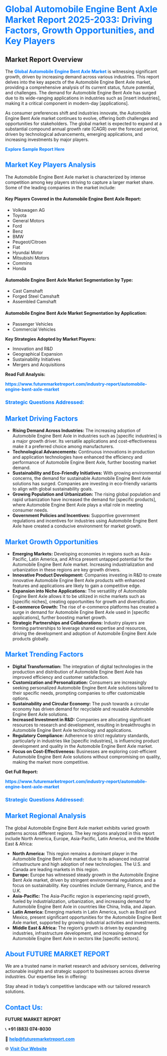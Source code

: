 <h1 style="color: #007BFF;">Global Automobile Engine Bent Axle Market Report 2025-2033: Driving Factors, Growth Opportunities, and Key Players</h1>

<section id="overview">
<h2>Market Report Overview</h2>
<p>The <a href="https://www.futuremarketreport.com/industry-report/automobile-engine-bent-axle-market" style="color: #007BFF; text-decoration: none;"><strong>Global Automobile Engine Bent Axle Market</strong></a> is witnessing significant growth, driven by increasing demand across various industries. This report delves into the key aspects of the Automobile Engine Bent Axle market, providing a comprehensive analysis of its current status, future potential, and challenges. The demand for Automobile Engine Bent Axle has surged due to its wide-ranging applications in industries such as [insert industries], making it a critical component in modern-day [applications].</p>
<p>As consumer preferences shift and industries innovate, the Automobile Engine Bent Axle market continues to evolve, offering both challenges and opportunities for stakeholders. The global market is expected to expand at a substantial compound annual growth rate (CAGR) over the forecast period, driven by technological advancements, emerging applications, and increasing investments by major players.</p>
</section>

<section id="overview">
<p><a href="https://www.futuremarketreport.com/request-sample/reportId=91475" style="color: #007BFF; text-decoration: none;"><strong>Explore Sample Report Here</strong></a></p>
</section>

<section id="key-players">
<h2 style="color: #007BFF;">Market Key Players Analysis</h2>
<p>The Automobile Engine Bent Axle market is characterized by intense competition among key players striving to capture a larger market share. Some of the leading companies in the market include:</p>
<h4>Key Players Covered in the Automobile Engine Bent Axle Report:</h4>
<ul><li>Volkswagen AG</li><li>Toyota</li><li>General Motors</li><li>Ford</li><li>Benz</li><li>BMW</li><li>Peugeot/Citroen</li><li>Fiat</li><li>Hyundai Motor</li><li>Mitsubishi Motors</li><li>Commins</li><li>Honda</li></ul>
<h4>Automobile Engine Bent Axle Market Segmentation by Type:</h4>
<ul><li>Cast Camshaft</li><li>Forged Steel Camshaft</li><li>Assembled Camshaft</li></ul>

<h4>Automobile Engine Bent Axle Market Segmentation by Application:</h4>
<ul><li>Passenger Vehicles</li><li>Commercial Vehicles</li></ul>
<p><strong>Key Strategies Adopted by Market Players:</strong></p>
<ul>
<li>Innovation and R&D</li>
<li>Geographical Expansion</li>
<li>Sustainability Initiatives</li>
<li>Mergers and Acquisitions</li>
</ul>
</section>

<section>
<p><strong>Read Full Analysis: </strong></p><a href="https://www.futuremarketreport.com/industry-report/automobile-engine-bent-axle-market" style="color: #007BFF; text-decoration: none;"><strong>https://www.futuremarketreport.com/industry-report/automobile-engine-bent-axle-market</strong></a>
<h3 style="color: #007BFF;">Strategic Questions Addressed:</h3>
</section>

<section id="driving-factors">
<h2 style="color: #007BFF;">Market Driving Factors</h2>
<ul>
<li><strong>Rising Demand Across Industries:</strong> The increasing adoption of Automobile Engine Bent Axle in industries such as [specific industries] is a major growth driver. Its versatile applications and cost-effectiveness make it a preferred choice among manufacturers.</li>
<li><strong>Technological Advancements:</strong> Continuous innovations in production and application technologies have enhanced the efficiency and performance of Automobile Engine Bent Axle, further boosting market demand.</li>
<li><strong>Sustainability and Eco-Friendly Initiatives:</strong> With growing environmental concerns, the demand for sustainable Automobile Engine Bent Axle solutions has surged. Companies are investing in eco-friendly variants to align with global sustainability goals.</li>
<li><strong>Growing Population and Urbanization:</strong> The rising global population and rapid urbanization have increased the demand for [specific products], where Automobile Engine Bent Axle plays a vital role in meeting consumer needs.</li>
<li><strong>Government Policies and Incentives:</strong> Supportive government regulations and incentives for industries using Automobile Engine Bent Axle have created a conducive environment for market growth.</li>
</ul>
</section>

<section id="growth-opportunities">
<h2 style="color: #007BFF;">Market Growth Opportunities</h2>
<ul>
<li><strong>Emerging Markets:</strong> Developing economies in regions such as Asia-Pacific, Latin America, and Africa present untapped potential for the Automobile Engine Bent Axle market. Increasing industrialization and urbanization in these regions are key growth drivers.</li>
<li><strong>Innovative Product Development:</strong> Companies investing in R&D to create innovative Automobile Engine Bent Axle products with enhanced features and applications are likely to gain a competitive edge.</li>
<li><strong>Expansion into Niche Applications:</strong> The versatility of Automobile Engine Bent Axle allows it to be utilized in niche markets such as [specific niches], creating opportunities for growth and diversification.</li>
<li><strong>E-commerce Growth:</strong> The rise of e-commerce platforms has created a surge in demand for Automobile Engine Bent Axle used in [specific applications], further boosting market growth.</li>
<li><strong>Strategic Partnerships and Collaborations:</strong> Industry players are forming partnerships to leverage shared expertise and resources, driving the development and adoption of Automobile Engine Bent Axle products globally.</li>
</ul>
</section>

<section id="trending-factors">
<h2 style="color: #007BFF;">Market Trending Factors</h2>
<ul>
<li><strong>Digital Transformation:</strong> The integration of digital technologies in the production and distribution of Automobile Engine Bent Axle has improved efficiency and customer satisfaction.</li>
<li><strong>Customization and Personalization:</strong> Consumers are increasingly seeking personalized Automobile Engine Bent Axle solutions tailored to their specific needs, prompting companies to offer customizable options.</li>
<li><strong>Sustainability and Circular Economy:</strong> The push towards a circular economy has driven demand for recyclable and reusable Automobile Engine Bent Axle solutions.</li>
<li><strong>Increased Investment in R&D:</strong> Companies are allocating significant resources to research and development, resulting in breakthroughs in Automobile Engine Bent Axle technology and applications.</li>
<li><strong>Regulatory Compliance:</strong> Adherence to strict regulatory standards, particularly in industries like [specific industries], is influencing product development and quality in the Automobile Engine Bent Axle market.</li>
<li><strong>Focus on Cost-Effectiveness:</strong> Businesses are exploring cost-efficient Automobile Engine Bent Axle solutions without compromising on quality, making the market more competitive.</li>
</ul>
</section>

<section>
<p><strong>Get Full Report: </strong></p><a href="https://www.futuremarketreport.com/industry-report/automobile-engine-bent-axle-market" style="color: #007BFF; text-decoration: none;"><strong>https://www.futuremarketreport.com/industry-report/automobile-engine-bent-axle-market</strong></a>
<h3 style="color: #007BFF;">Strategic Questions Addressed:</h3>
</section>


<section id="regional-analysis">
<h2 style="color: #007BFF;">Market Regional Analysis</h2>
<p>The global Automobile Engine Bent Axle market exhibits varied growth patterns across different regions. The key regions analyzed in this report include North America, Europe, Asia-Pacific, Latin America, and the Middle East & Africa:</p>
<ul>
<li><strong>North America:</strong> This region remains a dominant player in the Automobile Engine Bent Axle market due to its advanced industrial infrastructure and high adoption of new technologies. The U.S. and Canada are leading markets in this region.</li>
<li><strong>Europe:</strong> Europe has witnessed steady growth in the Automobile Engine Bent Axle market, driven by stringent environmental regulations and a focus on sustainability. Key countries include Germany, France, and the U.K.</li>
<li><strong>Asia-Pacific:</strong> The Asia-Pacific region is experiencing rapid growth, fueled by industrialization, urbanization, and increasing demand for Automobile Engine Bent Axle in countries like China, India, and Japan.</li>
<li><strong>Latin America:</strong> Emerging markets in Latin America, such as Brazil and Mexico, present significant opportunities for the Automobile Engine Bent Axle market, supported by growing industrial activities and investments.</li>
<li><strong>Middle East & Africa:</strong> The region’s growth is driven by expanding industries, infrastructure development, and increasing demand for Automobile Engine Bent Axle in sectors like [specific sectors].</li>
</ul>
</section>

<footer>
<h2 style="color: #007BFF;">About FUTURE MARKET REPORT</h2>
<p>We are a trusted name in market research and advisory services, delivering actionable insights and strategic support to businesses across diverse industries. Our expertise lies in offering:</p>

<p>Stay ahead in today’s competitive landscape with our tailored research solutions.</p>

<h2 style="color: #007BFF;">Contact Us:</h2>
<p><strong>FUTURE MARKET REPORT</strong></p>
<p>📞 <strong>+91 (883) 074-8030</strong></p>
<p>📧 <strong><a href="mailto:help@futuremarketreport.com" style="color: #007BFF;">help@futuremarketreport.com</a></strong></p>
<p>🌐 <strong><a href="https://www.futuremarketreport.com/" style="color: #007BFF;">Visit Our Website</a></strong></p>
</footer>